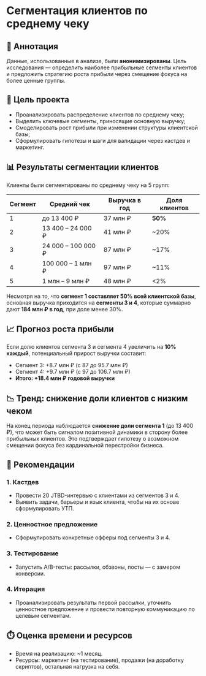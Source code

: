 # Сегментация клиентов по среднему чеку

## 📌 Аннотация

Данные, использованные в анализе, были **анонимизированы**. Цель исследования — определить наиболее прибыльные сегменты клиентов и предложить стратегию роста прибыли через смещение фокуса на более ценные группы.

## 🎯 Цель проекта

- Проанализировать распределение клиентов по среднему чеку;
- Выделить ключевые сегменты, приносящие основную выручку;
- Смоделировать рост прибыли при изменении структуры клиентской базы;
- Сформулировать гипотезы и шаги для валидации через кастдев и маркетинг.

## 📊 Результаты сегментации клиентов

Клиенты были сегментированы по среднему чеку на 5 групп:

| Сегмент | Средний чек         | Выручка в год | Доля клиентов |
|---------|----------------------|---------------|----------------|
| 1       | до 13 400 ₽          | 37 млн ₽      | **50%**         |
| 2       | 13 400 – 24 000 ₽    | 41 млн ₽      | ~20%            |
| 3       | 24 000 – 100 000 ₽   | 87 млн ₽      | ~17%            |
| 4       | 100 000 – 1 млн ₽    | 97 млн ₽      | ~11%            |
| 5       | 1 млн – 9 млн ₽      | 48 млн ₽      | <2%             |

Несмотря на то, что **сегмент 1 составляет 50% всей клиентской базы**, основная выручка приходится на **сегменты 3 и 4**, которые суммарно дают **184 млн ₽ в год**, при доле менее 30%.

## 📈 Прогноз роста прибыли

Если долю клиентов сегмента 3 и сегмента 4 увеличить на **10% каждый**, потенциальный прирост выручки составит:

- Сегмент 3: +8.7 млн ₽ (с 87 до 95.7 млн ₽)
- Сегмент 4: +9.7 млн ₽ (с 97 до 106.7 млн ₽)
- **Итого: +18.4 млн ₽ годовой выручки**

## 📉 Тренд: снижение доли клиентов с низким чеком

На конец периода наблюдается **снижение доли сегмента 1** (до 13 400 ₽), что может быть сигналом позитивной динамики в сторону более прибыльных клиентов. Это подтверждает гипотезу о возможном смещении фокуса без кардинальной перестройки бизнеса.

## 🧩 Рекомендации

### 1. Кастдев
- Провести 20 JTBD-интервью с клиентами из сегментов 3 и 4.
- Выявить задачи, барьеры и язык клиента, чтобы на их основе сформулировать УТП.

### 2. Ценностное предложение
- Сформулировать конкретные офферы под сегменты 3 и 4.

### 3. Тестирование
- Запустить A/B-тесты: рассылки, обзвоны, посты — с замером конверсии.

### 4. Итерация
- Проанализировать результаты первой рассылки, уточнить ценностное предложение и провести повторную коммуникацию по целевым сегментам.

## ⏱️ Оценка времени и ресурсов

- Время на реализацию: ~1 месяц.
- Ресурсы: маркетинг (на тестирование), продажи (на доработку скриптов), остальная нагрузка на себя.
